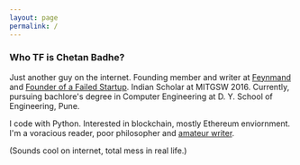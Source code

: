 ```yaml
---
layout: page
permalink: /
---
```

### Who TF is Chetan Badhe?

Just another guy on the internet. Founding member and writer at [Feynmand](https://feynmand.com) and [Founder of a Failed Startup](https://medium.com/@chetanbadhe/my-journey-to-the-failed-startup-86b482bde30a). Indian Scholar at MITGSW 2016. Currently, pursuing bachlore's degree in Computer Engineering at D. Y. School of Engineering, Pune.

I code with Python. Interested in blockchain, mostly Ethereum enviornment. I'm a voracious reader, poor philosopher and [amateur writer](/blog). 

(Sounds cool on internet, total mess in real life.)